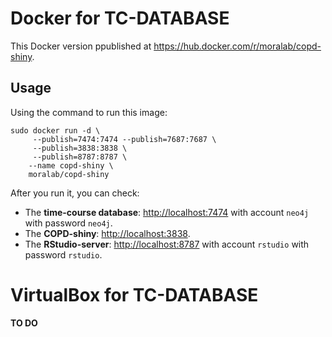 # Docker for TC-DATABASE

This Docker version ppublished at https://hub.docker.com/r/moralab/copd-shiny.

## Usage
Using the command to run this image:

```shell
sudo docker run -d \
     --publish=7474:7474 --publish=7687:7687 \
     --publish=3838:3838 \
     --publish=8787:8787 \
    --name copd-shiny \
    moralab/copd-shiny
```

After you run it, you can check:
- The **time-course database**:  [http://localhost:7474](http://localhost:7474) with account `neo4j` with password `neo4j`.
- The **COPD-shiny**: [http://localhost:3838](http://localhost:3838).
- The **RStudio-server**: [http://localhost:8787](http://localhost:8787) with account `rstudio` with password `rstudio`.

# VirtualBox for TC-DATABASE

**TO DO**

